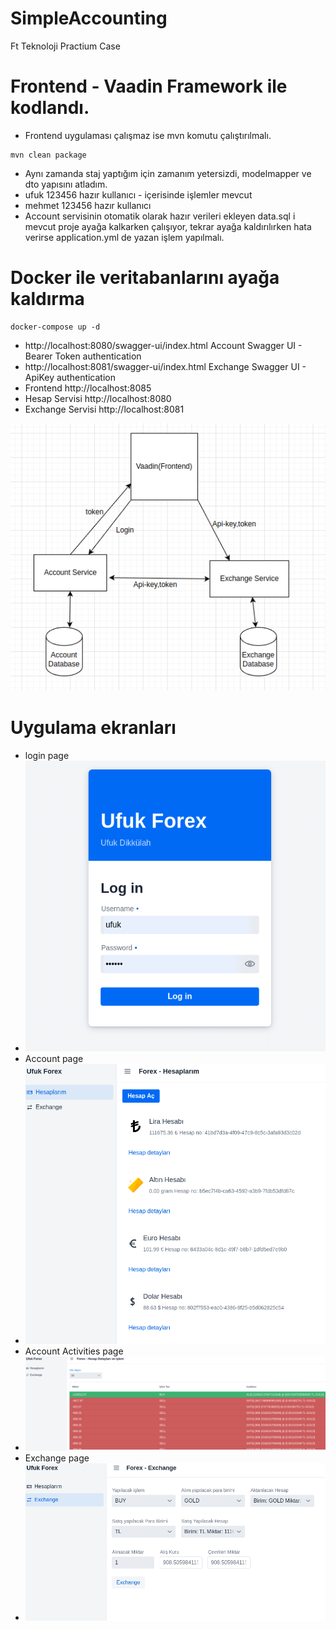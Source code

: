# SimpleAccounting
Ft Teknoloji Practium Case
# Frontend - Vaadin Framework ile kodlandı.
- Frontend uygulaması çalışmaz ise mvn komutu çalıştırılmalı.
```maven
mvn clean package
```
- Aynı zamanda staj yaptığım için zamanım yetersizdi, modelmapper ve dto yapısını atladım.
- ufuk 123456 hazır kullanıcı - içerisinde işlemler mevcut
- mehmet 123456 hazır kullanıcı
- Account servisinin otomatik olarak hazır verileri ekleyen data.sql i mevcut proje ayağa kalkarken çalışıyor, tekrar ayağa kaldırılırken hata verirse application.yml de yazan işlem yapılmalı.

# Docker ile veritabanlarını ayağa kaldırma
```
docker-compose up -d
```
- http://localhost:8080/swagger-ui/index.html Account Swagger UI - Bearer Token authentication
- http://localhost:8081/swagger-ui/index.html Exchange Swagger UI - ApiKey authentication
- Frontend http://localhost:8085
- Hesap Servisi http://localhost:8080
- Exchange Servisi http://localhost:8081

![img.png](image/img.png)
# Uygulama ekranları
- login page
- ![img_1.png](image/img_1.png)
- Account page
- ![img_2.png](image/img_2.png)
- Account Activities page
- ![img_3.png](image/img_3.png)
- Exchange page
- ![img_4.png](image/img_4.png)
